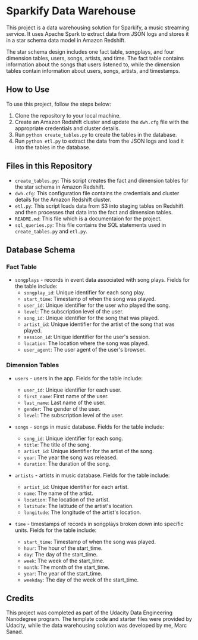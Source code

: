 # Sparkify Data Warehouse

This project is a data warehousing solution for Sparkify, a music streaming service. It uses Apache Spark to extract data from JSON logs and stores it in a star schema data model in Amazon Redshift. 

The star schema design includes one fact table, songplays, and four dimension tables, users, songs, artists, and time. The fact table contains information about the songs that users listened to, while the dimension tables contain information about users, songs, artists, and timestamps.

## How to Use

To use this project, follow the steps below:

1. Clone the repository to your local machine.
2. Create an Amazon Redshift cluster and update the `dwh.cfg` file with the appropriate credentials and cluster details.
3. Run `python create_tables.py` to create the tables in the database.
4. Run `python etl.py` to extract the data from the JSON logs and load it into the tables in the database.

## Files in this Repository

- `create_tables.py`: This script creates the fact and dimension tables for the star schema in Amazon Redshift.
- `dwh.cfg`: This configuration file contains the credentials and cluster details for the Amazon Redshift cluster.
- `etl.py`: This script loads data from S3 into staging tables on Redshift and then processes that data into the fact and dimension tables.
- `README.md`: This file which is a documentaion for the project.
- `sql_queries.py`: This file contains the SQL statements used in `create_tables.py` and `etl.py`.


## Database Schema

### Fact Table
- `songplays` - records in event data associated with song plays. Fields for the table include:
    - `songplay_id`: Unique identifier for each song play.
    - `start_time`: Timestamp of when the song was played.
    - `user_id`: Unique identifier for the user who played the song.
    - `level`: The subscription level of the user.
    - `song_id`: Unique identifier for the song that was played.
    - `artist_id`: Unique identifier for the artist of the song that was played.
    - `session_id`: Unique identifier for the user's session.
    - `location`: The location where the song was played.
    - `user_agent`: The user agent of the user's browser.

### Dimension Tables
- `users` - users in the app. Fields for the table include:
    - `user_id`: Unique identifier for each user.
    - `first_name`: First name of the user.
    - `last_name`: Last name of the user.
    - `gender`: The gender of the user.
    - `level`: The subscription level of the user.

- `songs` - songs in music database. Fields for the table include:
    - `song_id`: Unique identifier for each song.
    - `title`: The title of the song.
    - `artist_id`: Unique identifier for the artist of the song.
    - `year`: The year the song was released.
    - `duration`: The duration of the song.

- `artists` - artists in music database. Fields for the table include:
    - `artist_id`: Unique identifier for each artist.
    - `name`: The name of the artist.
    - `location`: The location of the artist.
    - `latitude`: The latitude of the artist's location.
    - `longitude`: The longitude of the artist's location.

- `time` - timestamps of records in songplays broken down into specific units. Fields for the table include:
  - `start_time`: Timestamp of when the song was played.
  - `hour`: The hour of the start_time.
  - `day`: The day of the start_time.
  - `week`: The week of the start_time.
  - `month`: The month of the start_time.
  - `year`: The year of the start_time.
  - `weekday`: The day of the week of the start_time.

## Credits
This project was completed as part of the Udacity Data Engineering Nanodegree program. The template code and starter files were provided by Udacity, while the data warehousing solution was developed by me, Marc Sanad.
